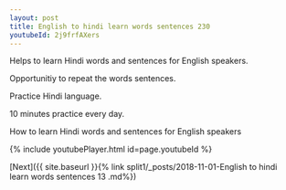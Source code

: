 ```yaml
---
layout: post
title: English to hindi learn words sentences 230 
youtubeId: 2j9frfAXers
---
```

 
 
Helps to learn Hindi words and sentences for English speakers.

Opportunitiy to repeat the words sentences. 

Practice Hindi language. 
 
10 minutes practice every day. 
 
How to learn Hindi words and sentences for English speakers 
 
{% include youtubePlayer.html id=page.youtubeId %}
 
 
[Next]({{ site.baseurl }}{% link  split1/_posts/2018-11-01-English to hindi learn words sentences 13 .md%})
 
